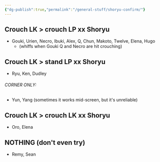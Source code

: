 ```yaml
---
{"dg-publish":true,"permalink":"/general-stuff/shoryu-confirm/"}
---
```


## Crouch LK > crouch LP xx Shoryu
- Gouki, Urien, Necro, Ibuki, Alex, Q, Chun, Makoto, Twelve, Elena, Hugo 
	- (whiffs when Gouki Q and Necro are hit crouching)
## Crouch LK > stand LP xx Shoryu
- Ryu, Ken, Dudley
###### CORNER ONLY:
- Yun, Yang (sometimes it works mid-screen, but it's unreliable)
## Crouch LK > crouch LK xx Shoryu
- Oro, Elena
## NOTHING (don't even try)
- Remy, Sean